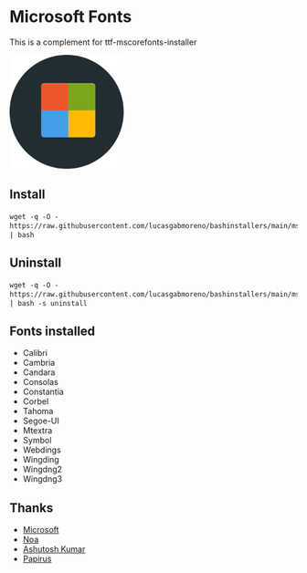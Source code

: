 # Microsoft Fonts
This is a complement for ttf-mscorefonts-installer

<img src="preview.svg" width="200">

## Install
```
wget -q -O - https://raw.githubusercontent.com/lucasgabmoreno/bashinstallers/main/msfonts/install.sh | bash
```

## Uninstall
```
wget -q -O - https://raw.githubusercontent.com/lucasgabmoreno/bashinstallers/main/msfonts/install.sh | bash -s uninstall
```

## Fonts installed
* Calibri
* Cambria
* Candara
* Consolas
* Constantia
* Corbel
* Tahoma
* Segoe-UI
* Mtextra
* Symbol
* Webdings
* Wingding
* Wingdng2
* Wingdng3

## Thanks
* [Microsoft](https://learn.microsoft.com/en-us/typography/font-list/)
* [Noa](https://corefonts.sourceforge.net/)
* [Ashutosh Kumar](https://github.com/Blastoise)
* [Papirus](https://github.com/PapirusDevelopmentTeam)

